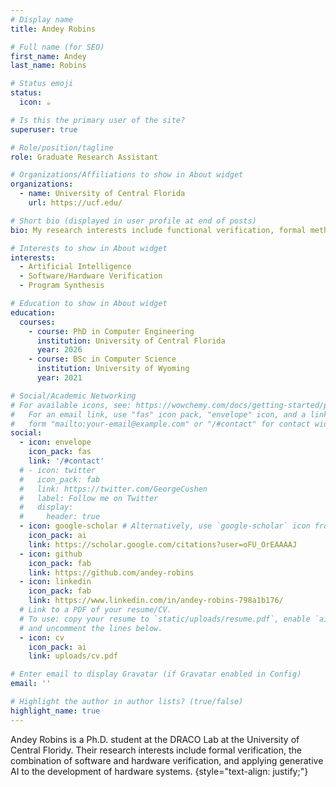 ```yaml
---
# Display name
title: Andey Robins

# Full name (for SEO)
first_name: Andey
last_name: Robins

# Status emoji
status:
  icon: ☕️

# Is this the primary user of the site?
superuser: true

# Role/position/tagline
role: Graduate Research Assistant

# Organizations/Affiliations to show in About widget
organizations:
  - name: University of Central Florida
    url: https://ucf.edu/

# Short bio (displayed in user profile at end of posts)
bio: My research interests include functional verification, formal methods, and ICA verification.

# Interests to show in About widget
interests:
  - Artificial Intelligence
  - Software/Hardware Verification
  - Program Synthesis

# Education to show in About widget
education:
  courses:
    - course: PhD in Computer Engineering
      institution: University of Central Florida
      year: 2026
    - course: BSc in Computer Science
      institution: University of Wyoming
      year: 2021

# Social/Academic Networking
# For available icons, see: https://wowchemy.com/docs/getting-started/page-builder/#icons
#   For an email link, use "fas" icon pack, "envelope" icon, and a link in the
#   form "mailto:your-email@example.com" or "/#contact" for contact widget.
social:
  - icon: envelope
    icon_pack: fas
    link: '/#contact'
  # - icon: twitter
  #   icon_pack: fab
  #   link: https://twitter.com/GeorgeCushen
  #   label: Follow me on Twitter
  #   display:
  #     header: true
  - icon: google-scholar # Alternatively, use `google-scholar` icon from `ai` icon pack
    icon_pack: ai
    link: https://scholar.google.com/citations?user=oFU_OrEAAAAJ
  - icon: github
    icon_pack: fab
    link: https://github.com/andey-robins
  - icon: linkedin
    icon_pack: fab
    link: https://www.linkedin.com/in/andey-robins-798a1b176/
  # Link to a PDF of your resume/CV.
  # To use: copy your resume to `static/uploads/resume.pdf`, enable `ai` icons in `params.yaml`,
  # and uncomment the lines below.
  - icon: cv
    icon_pack: ai
    link: uploads/cv.pdf

# Enter email to display Gravatar (if Gravatar enabled in Config)
email: ''

# Highlight the author in author lists? (true/false)
highlight_name: true
---
```


Andey Robins is a Ph.D. student at the DRACO Lab at the University of Central Floridy. Their research interests include formal verification, the combination of software and hardware verification, and applying generative AI to the development of hardware systems.
{style="text-align: justify;"}
